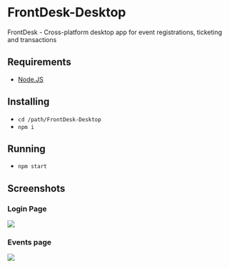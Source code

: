 # FrontDesk-Desktop
FrontDesk - Cross-platform desktop app for event registrations, ticketing and transactions

## Requirements
 - [Node.JS](https://nodejs.org/en/)

## Installing
 - `cd /path/FrontDesk-Desktop`
 - `npm i`

 ## Running
 - `npm start`

## Screenshots
<h3>Login Page</h3>
 <image src ="Screenshots/../Screenshots/Capture.PNG">
 <br>
<h3>Events page</h3>
 <image src ="Screenshots/../Screenshots/Capture0.PNG">
